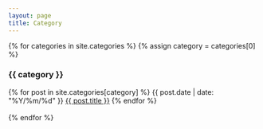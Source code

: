 ```yaml
---
layout: page
title: Category
---
```

{% for categories in site.categories %}
{% assign category = categories[0] %}
<div>
  <h3>{{ category }}</h3>
  {% for post in site.categories[category] %}
    {{ post.date | date: "%Y/%m/%d" }} <a href="{{ post.url | absolute_url }}">{{ post.title }}</a>
  {% endfor %}
</div>
<br>
{% endfor %}